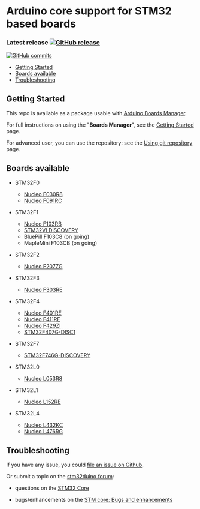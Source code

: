 # Arduino core support for STM32 based boards 
### Latest release [![GitHub release](https://img.shields.io/github/release/stm32duino/Arduino_Core_STM32.svg)](https://github.com/stm32duino/Arduino_Core_STM32/releases/latest)
[![GitHub commits](https://img.shields.io/github/commits-since/stm32duino/Arduino_Core_STM32/2017.8.31.svg)](https://github.com/stm32duino/Arduino_Core_STM32/compare/2017.8.31...master)

* [Getting Started](https://github.com/stm32duino/Arduino_Core_STM32#getting-started)<br>
* [Boards available](https://github.com/stm32duino/Arduino_Core_STM32#boards-available)<br>
* [Troubleshooting](https://github.com/stm32duino/Arduino_Core_STM32#troubleshooting)<br>

## Getting Started

This repo is available as a package usable with [Arduino Boards Manager](https://www.arduino.cc/en/guide/cores). 

For full instructions on using the "**Boards Manager**", see the [Getting Started](https://github.com/stm32duino/wiki/wiki/Getting-Started) page.

For advanced user, you can use the repository: see the [Using git repository](https://github.com/stm32duino/wiki/wiki/Using-git-repository) page.

## Boards available

  * STM32F0
    * [Nucleo F030R8](http://www.st.com/en/evaluation-tools/nucleo-f030r8.html)
    * [Nucleo F091RC](http://www.st.com/en/evaluation-tools/nucleo-f091rc.html)

  * STM32F1
    * [Nucleo F103RB](http://www.st.com/en/evaluation-tools/nucleo-f103rb.html)
    * [STM32VLDISCOVERY](https://community.st.com/external-link.jspa?url=http%3A%2F%2Fwww.st.com%2Fen%2Fevaluation-tools%2Fstm32vldiscovery.html)
    * BluePill F103C8 (on going)
    * MapleMini F103CB (on going)

  * STM32F2
    * [Nucleo F207ZG](http://www.st.com/en/evaluation-tools/nucleo-f207zg.html)

  * STM32F3
    * [Nucleo F303RE](http://www.st.com/en/evaluation-tools/nucleo-f303re.html)

  * STM32F4
    * [Nucleo F401RE](http://www.st.com/en/evaluation-tools/nucleo-f401re.html)
    * [Nucleo F411RE](http://www.st.com/en/evaluation-tools/nucleo-f411re.html)
    * [Nucleo F429ZI](http://www.st.com/en/evaluation-tools/nucleo-f429zi.html)
    * [STM32F407G-DISC1](http://www.st.com/en/evaluation-tools/stm32f4discovery.html)

  * STM32F7
    * [STM32F746G-DISCOVERY](http://www.st.com/en/evaluation-tools/32f746gdiscovery.html)

  * STM32L0
    * [Nucleo L053R8](http://www.st.com/en/evaluation-tools/nucleo-l053r8.html)

  * STM32L1
    * [Nucleo L152RE](http://www.st.com/en/evaluation-tools/nucleo-l152re.html)

  * STM32L4
    * [Nucleo L432KC](http://www.st.com/en/evaluation-tools/nucleo-l432kc.html)
    * [Nucleo L476RG](http://www.st.com/en/evaluation-tools/nucleo-l476rg.html)

## Troubleshooting

If you have any issue, you could [file an issue on Github](https://github.com/stm32duino/Arduino_Core_STM32/issues/new).

Or submit a topic on the [stm32duino forum](http://stm32duino.com):

 * questions on the [STM32 Core](http://stm32duino.com/viewforum.php?f=48)

 * bugs/enhancements on the [STM core: Bugs and enhancements](http://stm32duino.com/viewforum.php?f=49)
